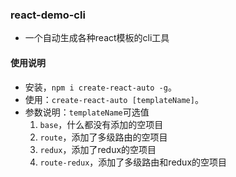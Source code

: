 ### react-demo-cli

- 一个自动生成各种react模板的cli工具

#### 使用说明

- 安装，`npm i create-react-auto -g`。
- 使用：`create-react-auto [templateName]`。
- 参数说明：`templateName`可选值
  1. `base`，什么都没有添加的空项目
  2. `route`，添加了多级路由的空项目
  3. `redux`，添加了redux的空项目
  4. `route-redux`，添加了多级路由和redux的空项目